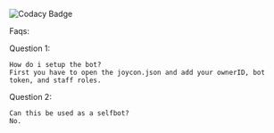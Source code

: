 ![Codacy Badge](https://api.codacy.com/project/badge/Grade/57d84116544141129b979b09dbef4be5) 

Faqs:


Question 1:
```
How do i setup the bot?
First you have to open the joycon.json and add your ownerID, bot token, and staff roles.
```


Question 2:
```
Can this be used as a selfbot?
No.
```
